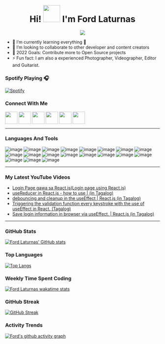 <h1 align="center">Hi! <img src="https://github.com/mitul3737/mitul3737/blob/main/Wave.gif" height="55px" width="55px"> I'm Ford Laturnas</h1>

<!-- Typing SVG by DenverCoder1 - https://github.com/DenverCoder1/readme-typing-svg -->
<p align="center">
<!--   <a href="https://github.com/DenverCoder1/readme-typing-svg"> -->
    <img src="https://readme-typing-svg.herokuapp.com?color=E22FE4&width=380&height=45&lines=Open-Source+Enthusiast;Learning+In+Public;Empowering+Others;Nice+To+Meet+You+...&center=true"></a>

</p>


- 🌱 I’m currently learning everything 🤣
- 👯 I’m looking to collaborate to other developer and content creators
- 🥅 2022 Goals: Contribute more to Open Source projects
- ⚡ Fun fact: I am also a experienced Photographer, Videographer, Editor and Guitarist.

### Spotify Playing 🎧
[![Spotify](https://novatorem-fordlaturnas.vercel.app/api/spotify)](https://open.spotify.com/user/31of4h6g5k4qr4jaebb3q3lgyrjm)


### Connect With Me

<p  align="left">
<a  href="https://www.linkedin.com/in/fordlaturnas/"  target="_blank">
<img  align="center"  src="https://img.icons8.com/doodle/2x/linkedin.png" height="40"  width="40"  /></a>
    
<a href="https://www.youtube.com/ezkowd" target="_blank">
<img  align="center"  src="https://img.icons8.com/doodle/2x/youtube.png"  height="40"  width="40"  /></a>
    
 <a href="https://fordlaturnas.netlify.app/" target="_blank">
<img  align="center"  src="https://img.icons8.com/doodle/2x/globe.png"  height="40"  width="40"  /></a> 
    
<a href="https://vimeo.com/showcase/8848805" target="_blank">
<img  align="center"  src="https://img.icons8.com/doodle/2x/vimeo.png"  height="40"  width="40"  /></a>
  
<a href="https://www.instagram.com/fordlaturnas/" target="_blank">
<img  align="center"  src="https://img.icons8.com/doodle/2x/instagram.png"  height="40"  width="40"  /></a>

 <a href="mailto:fordlaturnas1209@gmail.com" target="_blank">
<img  align="center"  src="https://img.icons8.com/doodle/2x/gmail.png"  height="40"  width="40"  /></a>
    
----

    
### Languages And Tools
    
![image](https://img.shields.io/badge/HTML5-E34F26?style=for-the-badge&logo=html5&logoColor=white)
![image](https://img.shields.io/badge/CSS3-1572B6?style=for-the-badge&logo=css3&logoColor=white)
![image](https://img.shields.io/badge/JavaScript-323330?style=for-the-badge&logo=javascript&logoColor=F7DF1E)
![image](https://img.shields.io/badge/React-20232A?style=for-the-badge&logo=react&logoColor=61DAFB)
![image](https://img.shields.io/badge/Node.js-339933?style=for-the-badge&logo=nodedotjs&logoColor=white)
![image](https://img.shields.io/badge/Express.js-000000?style=for-the-badge&logo=express&logoColor=white)
![image](https://img.shields.io/badge/MongoDB-4EA94B?style=for-the-badge&logo=mongodb&logoColor=white)
![image](https://img.shields.io/badge/PostgreSQL-316192?style=for-the-badge&logo=postgresql&logoColor=white)
![image](https://img.shields.io/badge/npm-CB3837?style=for-the-badge&logo=npm&logoColor=white) 
![image](https://img.shields.io/badge/Visual_Studio_Code-0078D4?style=for-the-badge&logo=visual%20studio%20code&logoColor=white)
![image](https://img.shields.io/badge/GitHub-100000?style=for-the-badge&logo=github&logoColor=white)
![image](https://img.shields.io/badge/windows%20terminal-4D4D4D?style=for-the-badge&logo=windows%20terminal&logoColor=white)
![image](https://img.shields.io/badge/powershell-5391FE?style=for-the-badge&logo=powershell&logoColor=white)
![image](https://img.shields.io/badge/Vercel-000000?style=for-the-badge&logo=vercel&logoColor=white)
![image](https://img.shields.io/badge/Netlify-00C7B7?style=for-the-badge&logo=netlify&logoColor=white)
![image](https://img.shields.io/badge/Heroku-430098?style=for-the-badge&logo=heroku&logoColor=white)
![image](https://img.shields.io/badge/Adobe%20Premiere%20Pro-9999FF?style=for-the-badge&logo=Adobe%20Premiere%20Pro&logoColor=white)
![image](https://img.shields.io/badge/Adobe%20Photoshop-31A8FF?style=for-the-badge&logo=Adobe%20Photoshop&logoColor=black)
![image](https://img.shields.io/badge/Adobe%20Lightroom-31A8FF?style=for-the-badge&logo=Adobe%20Lightroom&logoColor=white)
    
----

### My Latest YouTube Videos
<!-- YOUTUBE:START -->
- [Login Page gawa sa React.js&lpar;Login page using React.js&rpar;](https://www.youtube.com/watch?v=We3Xi58YqT0)
- [useReducer in React.js - how to use | &lpar;in Tagalog&rpar;](https://www.youtube.com/watch?v=38r-JQ_lrmk)
- [debouncing and cleanup  in the useEffect | React.js &lpar;in Tagalog&rpar;](https://www.youtube.com/watch?v=1to8mcjybXc)
- [Triggering the validation function every keystroke  with the use of useEffect in React. &lpar;Tagalog&rpar;](https://www.youtube.com/watch?v=EQct51_FKvw)
- [Save login information in browser via useEffect.  | React.js  &lpar;in Tagalog&rpar;](https://www.youtube.com/watch?v=NK1VhPunc6I)
<!-- YOUTUBE:END -->

---

### GitHub Stats

 [![Ford Laturnas' GitHub stats](https://github-readme-stats.vercel.app/api?username=fordlaturnas&hide_border=true&theme=radical)](https://github.com/anuraghazra/github-readme-stats)
 
### Top Languages
[![Top Langs](https://github-readme-stats.vercel.app/api/top-langs/?username=fordlaturnas&layout=compact&theme=slateorange&langs_count=10)](https://github.com/anuraghazra/github-readme-stats)
    
 ### Weekly Time Spent Coding
 [![Ford Laturnas wakatime stats](https://github-readme-stats.vercel.app/api/wakatime?username=@fordlaturnas335&hide_border=false&theme=tokyonight&layout=compact)](https://github.com/anuraghazra/github-readme-stats)

 ### GitHub Streak
[![GitHub Streak](https://github-readme-streak-stats.herokuapp.com/?user=fordlaturnas&theme=dark)](https://git.io/streak-stats)

 ### Activity Trends
    
 [![Ford's github activity graph](https://activity-graph.herokuapp.com/graph?username=fordlaturnas&theme=react-dark&custom_title=Ford%20Laturnas'%20Contribution%20Graph)](https://github.com/ashutosh00710/github-readme-activity-graph)
    
    
    
 <!---   my own activity instance deployed in heroku - ford laturnas
    <!--[Ford Laturnas GitHub activity graph](https://activity-graph.herokuapp.com/graph?username=fordlaturnas&theme=xcode)>
--->
    
    
 
 
